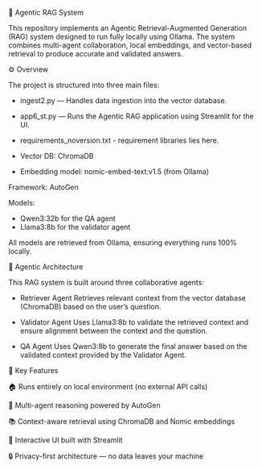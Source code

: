 🧠 Agentic RAG System

This repository implements an Agentic Retrieval-Augmented Generation (RAG) system designed to run fully locally using Ollama. The system combines multi-agent collaboration, local embeddings, and vector-based retrieval to produce accurate and validated answers.

⚙️ Overview

The project is structured into three main files:
* ingest2.py — Handles data ingestion into the vector database.
* app6_st.py — Runs the Agentic RAG application using Streamlit for the UI.
* requirements_noversion.txt - requirement libraries lies here.

* Vector DB: ChromaDB

* Embedding model: nomic-embed-text:v1.5 (from Ollama)


Framework: AutoGen

Models:
* Qwen3:32b for the QA agent
* Llama3:8b for the validator agent

All models are retrieved from Ollama, ensuring everything runs 100% locally.

🧩 Agentic Architecture

This RAG system is built around three collaborative agents:

* Retriever Agent
Retrieves relevant context from the vector database (ChromaDB) based on the user’s question.

* Validator Agent
Uses Llama3:8b to validate the retrieved context and ensure alignment between the context and the question.

* QA Agent
Uses Qwen3:8b to generate the final answer based on the validated context provided by the Validator Agent.

🚀 Key Features

🏠 Runs entirely on local environment (no external API calls)

🧩 Multi-agent reasoning powered by AutoGen

📚 Context-aware retrieval using ChromaDB and Nomic embeddings

💬 Interactive UI built with Streamlit

🔒 Privacy-first architecture — no data leaves your machine